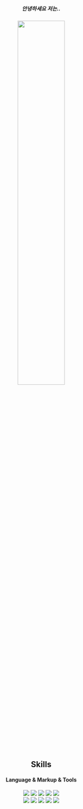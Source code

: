 <div align="center">
  <h5>안녕하세요 저는..</h5>
</div>

<div align="center">
  <img src="https://cdn.discordapp.com/attachments/1045936062561788025/1115154124405735484/2.png" width="50%" height="50%"/>
</div>

<div align="center">
  <h2>Skills</h2>
</div>

<div align="center">
  <h4>Language & Markup & Tools</h4>
</div>

<div align="center">
  <img src="https://img.shields.io/badge/Python-3776AB?style=flat&logo=Python&logoColor=white" />
  <img src="https://img.shields.io/badge/Lua-2C2D72?style=flat&logo=Lua&logoColor=white" />
  <img src="https://img.shields.io/badge/JavaScript-F7DF1E?style=flat&logo=JavaScript&logoColor=white" />
  <img src="https://img.shields.io/badge/HTML-E34F26?style=flat&logo=HTML5&logoColor=white" />
  <img src="https://img.shields.io/badge/CSS-1572B6?style=flat&logo=CSS3&logoColor=white" />
</div>

<div align="center">
  <img src="https://img.shields.io/badge/Photoshop-31A8FF?style=flat&logo=AdobePhotoshop&logoColor=white" />
  <img src="https://img.shields.io/badge/Illustrator-FF9A00?style=flat&logo=AdobeIllustrator&logoColor=white" />
  <img src="https://img.shields.io/badge/After Effects-9999FF?style=flat&logo=AdobeAfterEffects&logoColor=white" />
  <img src="https://img.shields.io/badge/Premiere Pro-9999FF?style=flat&logo=AdobePremierePro&logoColor=white" />
  <img src="https://img.shields.io/badge/VSCode-007ACC?style=flat&logo=VisualStudioCode&logoColor=white" />
</div>
